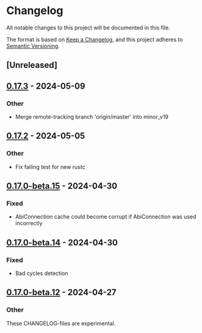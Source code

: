 # Changelog
All notable changes to this project will be documented in this file.

The format is based on [Keep a Changelog](https://keepachangelog.com/en/1.0.0/),
and this project adheres to [Semantic Versioning](https://semver.org/spec/v2.0.0.html).

## [Unreleased]

## [0.17.3](https://github.com/avl/savefile/compare/savefile-derive-v0.17.2...savefile-derive-v0.17.3) - 2024-05-09

### Other
- Merge remote-tracking branch 'origin/master' into minor_v19

## [0.17.2](https://github.com/avl/savefile/compare/savefile-derive-v0.17.1...savefile-derive-v0.17.2) - 2024-05-05

### Other
- Fix failing test for new rustc

## [0.17.0-beta.15](https://github.com/avl/savefile/compare/savefile-derive-v0.17.0-beta.14...savefile-derive-v0.17.0-beta.15) - 2024-04-30

### Fixed
- AbiConnection cache could become corrupt if AbiConnection was used incorrectly

## [0.17.0-beta.14](https://github.com/avl/savefile/compare/savefile-derive-v0.17.0-beta.13...savefile-derive-v0.17.0-beta.14) - 2024-04-30

### Fixed
- Bad cycles detection

## [0.17.0-beta.12](https://github.com/avl/savefile/compare/savefile-derive-v0.17.0-beta.11...savefile-derive-v0.17.0-beta.12) - 2024-04-27

### Other
These CHANGELOG-files are experimental.